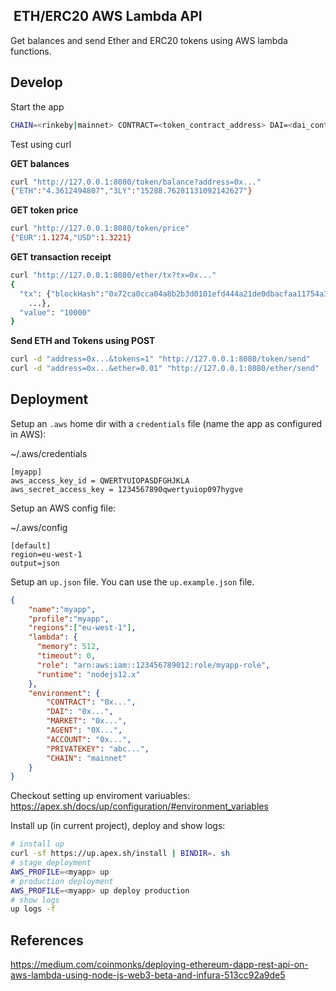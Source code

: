 
##  ETH/ERC20 AWS Lambda API

Get balances and send Ether and ERC20 tokens using AWS lambda functions.

## Develop

Start the app
```sh
CHAIN=<rinkeby|mainnet> CONTRACT=<token_contract_address> DAI=<dai_contract_address> MARKET=<market_contract_address> AGENT=<agent_contract_address> ACCOUNT=<funded_account> PRIVATEKEY=<private_key> npm start
```

Test using curl

**GET balances**
```sh
curl "http://127.0.0.1:8080/token/balance?address=0x..."
{"ETH":"4.3612494807","3LY":"15288.76281131092142627"}
```

**GET token price**
```sh
curl "http://127.0.0.1:8080/token/price"
{"EUR":1.1274,"USD":1.3221}
```

**GET transaction receipt**
```sh
curl "http://127.0.0.1:8080/ether/tx?tx=0x..."
{
  "tx": {"blockHash":"0x72ca0cca04a8b2b3d0101efd444a21de0dbacfaa11754a35993f57c98925709a",
    ...},
  "value": "10000"
}
```

**Send ETH and Tokens using POST**
```sh
curl -d "address=0x...&tokens=1" "http://127.0.0.1:8080/token/send"
curl -d "address=0x...&ether=0.01" "http://127.0.0.1:8080/ether/send"
```

## Deployment

Setup an `.aws` home dir with a `credentials` file (name the app as configured in AWS):

~/.aws/credentials
```
[myapp]
aws_access_key_id = QWERTYUIOPASDFGHJKLA
aws_secret_access_key = 1234567890qwertyuiop097hygve
```

Setup an AWS config file:

~/.aws/config
```
[default]
region=eu-west-1
output=json
```

Setup an `up.json` file. You can use the `up.example.json` file.

```json
{
    "name":"myapp",
    "profile":"myapp",
    "regions":["eu-west-1"],
    "lambda": {
      "memory": 512,
      "timeout": 0,
      "role": "arn:aws:iam::123456789012:role/myapp-role",
      "runtime": "nodejs12.x"
    },
    "environment": {
        "CONTRACT": "0x...",
        "DAI": "0x...",
        "MARKET": "0x...",
        "AGENT": "0X...",
        "ACCOUNT": "0x...",
        "PRIVATEKEY": "abc...",
        "CHAIN": "mainnet"
    }
}
```

Checkout setting up enviroment variuables: https://apex.sh/docs/up/configuration/#environment_variables

Install up (in current project), deploy and show logs:

```sh
# install up
curl -sf https://up.apex.sh/install | BINDIR=. sh
# stage deployment
AWS_PROFILE=<myapp> up
# production deployment
AWS_PROFILE=<myapp> up deploy production
# show logs
up logs -f
```

## References

https://medium.com/coinmonks/deploying-ethereum-dapp-rest-api-on-aws-lambda-using-node-js-web3-beta-and-infura-513cc92a9de5


